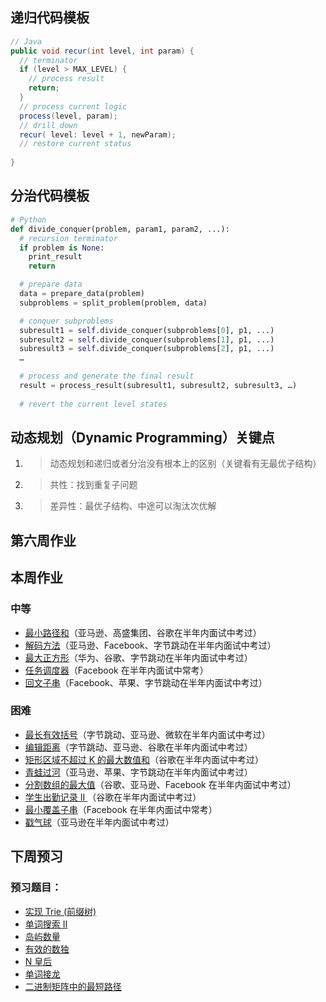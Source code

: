 ## 递归代码模板

```java
// Java
public void recur(int level, int param) { 
  // terminator 
  if (level > MAX_LEVEL) { 
    // process result 
    return; 
  }
  // process current logic 
  process(level, param); 
  // drill down 
  recur( level: level + 1, newParam); 
  // restore current status 
 
}
```

## 分治代码模板

```python
# Python
def divide_conquer(problem, param1, param2, ...): 
  # recursion terminator 
  if problem is None: 
	print_result 
	return 

  # prepare data 
  data = prepare_data(problem) 
  subproblems = split_problem(problem, data) 

  # conquer subproblems 
  subresult1 = self.divide_conquer(subproblems[0], p1, ...) 
  subresult2 = self.divide_conquer(subproblems[1], p1, ...) 
  subresult3 = self.divide_conquer(subproblems[2], p1, ...) 
  …

  # process and generate the final result 
  result = process_result(subresult1, subresult2, subresult3, …)
	
  # revert the current level states
```

## 动态规划（Dynamic Programming）关键点

1. > 动态规划和递归或者分治没有根本上的区别（关键看有无最优子结构）

2. > 共性：找到重复子问题

3. > 差异性：最优子结构、中途可以淘汰次优解



## 第六周作业

## 本周作业

### 中等

- [最小路径和](https://leetcode-cn.com/problems/minimum-path-sum/)（亚马逊、高盛集团、谷歌在半年内面试中考过）
- [解码方法](https://leetcode-cn.com/problems/decode-ways)（亚马逊、Facebook、字节跳动在半年内面试中考过）
- [最大正方形](https://leetcode-cn.com/problems/maximal-square/)（华为、谷歌、字节跳动在半年内面试中考过）
- [任务调度器](https://leetcode-cn.com/problems/task-scheduler/)（Facebook 在半年内面试中常考）
- [回文子串](https://leetcode-cn.com/problems/palindromic-substrings/)（Facebook、苹果、字节跳动在半年内面试中考过）

### 困难

- [最长有效括号](https://leetcode-cn.com/problems/longest-valid-parentheses/)（字节跳动、亚马逊、微软在半年内面试中考过）
- [编辑距离](https://leetcode-cn.com/problems/edit-distance/)（字节跳动、亚马逊、谷歌在半年内面试中考过）
- [矩形区域不超过 K 的最大数值和](https://leetcode-cn.com/problems/max-sum-of-rectangle-no-larger-than-k/)（谷歌在半年内面试中考过）
- [青蛙过河](https://leetcode-cn.com/problems/frog-jump/)（亚马逊、苹果、字节跳动在半年内面试中考过）
- [分割数组的最大值](https://leetcode-cn.com/problems/split-array-largest-sum)（谷歌、亚马逊、Facebook 在半年内面试中考过）
- [学生出勤记录 II ](https://leetcode-cn.com/problems/student-attendance-record-ii/)（谷歌在半年内面试中考过）
- [最小覆盖子串](https://leetcode-cn.com/problems/minimum-window-substring/)（Facebook 在半年内面试中常考）
- [戳气球](https://leetcode-cn.com/problems/burst-balloons/)（亚马逊在半年内面试中考过）

## 下周预习

### 预习题目：

- [实现 Trie (前缀树) ](https://leetcode-cn.com/problems/implement-trie-prefix-tree/#/description)
- [单词搜索 II ](https://leetcode-cn.com/problems/word-search-ii/)
- [岛屿数量](https://leetcode-cn.com/problems/number-of-islands/)
- [有效的数独](https://leetcode-cn.com/problems/valid-sudoku/description/)
- [ N 皇后](https://leetcode-cn.com/problems/n-queens/)
- [单词接龙](https://leetcode-cn.com/problems/word-ladder/)
- [二进制矩阵中的最短路径](https://leetcode-cn.com/problems/shortest-path-in-binary-matrix/)

